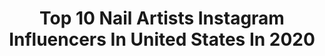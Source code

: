 ---
title: Top 10 Nail Artists Instagram Influencers In United States In 2020
description: >-
  Find top nail artists Instagram influencers in United States in 2020. Most popular hashtags: #nailart #ad #pinknails #naillyfe.
platform: Instagram
profiles:
  - username: "missladyfinger"
    fullname: >-
      taryn granados
    location: "United States"
    followers: 31516
    engagement: 130
    commentsToLikes: 0.056026
    avatar: "https://scontent-ams4-1.cdninstagram.com/v/t51.2885-19/s320x320/54513055_2313166505626419_8399180019049431040_n.jpg?_nc_ht=scontent-ams4-1.cdninstagram.com&_nc_ohc=0n4LQcOfJckAX_yeZ9e&oh=12328d3ea1ef1917b4fdee03f7cba8c8&oe=5EB696E8"
    verified: true
    hashtags: "#flyingsolo, #solemate, #priorities, #loveisblind"
  - username: "chroma_nails"
    fullname: >-
      Jennifer Dye
    location: "United States"
    followers: 15654
    engagement: 567
    commentsToLikes: 0.029637
    avatar: "https://scontent-lhr8-1.cdninstagram.com/v/t51.2885-19/s320x320/44421093_1954662961504137_1601845045596520448_n.jpg?_nc_ht=scontent-lhr8-1.cdninstagram.com&_nc_ohc=IAfhF-VxdOIAX_0j0_i&oh=269e2849e6622dfba108af633e481133&oe=5EBB13D7"
    verified: false
    hashtags: "#skittlemani, #oliveandjunecv, #mauvenails, #mintcandyapple"
  - username: "ninanailedit"
    fullname: >-
      Nina Park. Nail Art. Boston.
    location: "United States"
    followers: 104076
    engagement: 635
    commentsToLikes: 0.014896
    avatar: "https://scontent-ams4-1.cdninstagram.com/v/t51.2885-19/s320x320/14592096_215123142226856_2451369257255043072_a.jpg?_nc_ht=scontent-ams4-1.cdninstagram.com&_nc_ohc=Wq9EdI7ruxUAX-STF49&oh=a6fc966d79f2ad6bbdc767b27b6dd316&oe=5EBBC069"
    verified: false
    hashtags: "#opiscotland, #10freenails, #ad, #citizenmboston"
  - username: "makeupmamadom"
    fullname: >-
      dom ♡
    location: "United States"
    followers: 6563
    engagement: 1350
    commentsToLikes: 0.092120
    avatar: "https://scontent-lhr8-1.cdninstagram.com/v/t51.2885-19/s320x320/88793223_830388104102665_5490544882487394304_n.jpg?_nc_ht=scontent-lhr8-1.cdninstagram.com&_nc_ohc=TdWC4xfBPw4AX_jXXCg&oh=39006339fa07cf50d22ee08841bf2ae0&oe=5EBC47E6"
    verified: false
    hashtags: "#shophudabeauty, #makegirlz, #benefitbrows, #norvinapalette"
  - username: "u_wantnail_done"
    fullname: >-
      Nail Lyfe Boutique LLC
    location: "United States"
    followers: 18003
    engagement: 297
    commentsToLikes: 0.041463
    avatar: "https://scontent-amt2-1.cdninstagram.com/v/t51.2885-19/10785100_751670631577201_136758139_a.jpg?_nc_ht=scontent-amt2-1.cdninstagram.com&_nc_ohc=_06w2K5l8bEAX8aFzWa&oh=4dd7c64b4be4aa227a8b5de7e9cb2643&oe=5EB8721E"
    verified: false
    hashtags: "#naillyfeboutique, #badass, #inspiration, #naturalnailgoals"
  - username: "jazmin_casey"
    fullname: >-
      JAZMIN 💅🏽 NAIL BO$$
    location: "United States"
    followers: 109137
    engagement: 431
    commentsToLikes: 0.007482
    avatar: "https://scontent-ams4-1.cdninstagram.com/v/t51.2885-19/s320x320/56490513_294061904838177_814083928238325760_n.jpg?_nc_ht=scontent-ams4-1.cdninstagram.com&_nc_ohc=sLsB5NYjQ4IAX8a17ks&oh=690c3752d327d7413c8041de61db5aeb&oe=5EB7616C"
    verified: false
    hashtags: "#lemonnails, #glownails, #handart, #whitenails"
  - username: "noukang"
    fullname: >-
      ileya
    location: "United States"
    followers: 28737
    engagement: 314
    commentsToLikes: 0.015458
    avatar: "https://scontent-ams4-1.cdninstagram.com/v/t51.2885-19/s320x320/91713179_1225081514363074_1863186770401689600_n.jpg?_nc_ht=scontent-ams4-1.cdninstagram.com&_nc_ohc=e5hJDqnb3NAAX_HLmFr&oh=f08a03f8f03f2e1b32b0d982f364522d&oe=5EB71EDB"
    verified: false
    hashtags: "#nailart, #nailtech, #nailaddict, #explorepage"
  - username: "nailjob"
    fullname: >-
      Nails By Fariha Ali
    location: "United States"
    followers: 95074
    engagement: 213
    commentsToLikes: 0.011180
    avatar: "https://scontent-ams4-1.cdninstagram.com/v/t51.2885-19/s320x320/51704713_1070739556443317_9133141753287671808_n.jpg?_nc_ht=scontent-ams4-1.cdninstagram.com&_nc_ohc=FX-6TbfIUCYAX9mxaDR&oh=a885a690c3ea447f8e1f0cd42e77b64b&oe=5EB4DEFB"
    verified: false
    hashtags: "#acnh, #regularpolishlife, #quarantinemanicure, #nailjob"
  - username: "amyytran"
    fullname: >-
      Amy Tran
    location: "United States"
    followers: 103829
    engagement: 323
    commentsToLikes: 0.014751
    avatar: "https://scontent-amt2-1.cdninstagram.com/v/t51.2885-19/s320x320/74676927_2594634283962483_9021078226809651200_n.jpg?_nc_ht=scontent-amt2-1.cdninstagram.com&_nc_ohc=poJlTYOzxkgAX-FOk6w&oh=e3de3069cf0af0e964d12210ad98cb0d&oe=5EB72B1B"
    verified: false
    hashtags: "#cnd, #cnynails, #dancepartytealdawn, #essieflyingsolo"
  - username: "chaunlegend"
    fullname: >-
      Chaun P. 🇰🇭
    location: "United States"
    followers: 808403
    engagement: 520
    commentsToLikes: 0.006290
    avatar: "https://scontent-lhr8-1.cdninstagram.com/v/t51.2885-19/s320x320/14269227_1701728370148983_101152006_a.jpg?_nc_ht=scontent-lhr8-1.cdninstagram.com&_nc_ohc=pzoHgh_uJG0AX8skhbD&oh=5f6bcc5ea6baef98490ae0c680c50e12&oe=5EB85A20"
    verified: false
    hashtags: "#workingwithopi, #freehandart, #chaunbre, #opiobsessed"
---